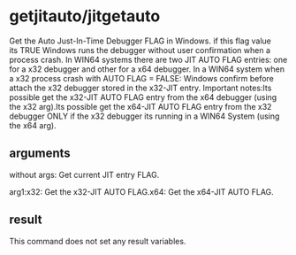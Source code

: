 # getjitauto/jitgetauto

Get the Auto Just-In-Time Debugger FLAG in Windows. if this flag value its TRUE Windows runs the debugger without user confirmation when a process crash. In WIN64 systems there are two JIT AUTO FLAG entries: one for a x32 debugger and other for a x64 debugger. In a WIN64 system when a x32 process crash with AUTO FLAG = FALSE: Windows confirm before attach the x32 debugger stored in the x32-JIT entry. Important notes:Its possible get the x32-JIT   AUTO FLAG entry from the x64 debugger (using the x32 arg).Its possible get the x64-JIT   AUTO FLAG entry from the x32 debugger ONLY if the x32   debugger its running in a WIN64 System (using the x64 arg).

## arguments

without args: Get current JIT entry FLAG.

arg1:x32: Get the x32-JIT     AUTO FLAG.x64: Get the x64-JIT AUTO FLAG.

## result

This command does not set any result variables.

